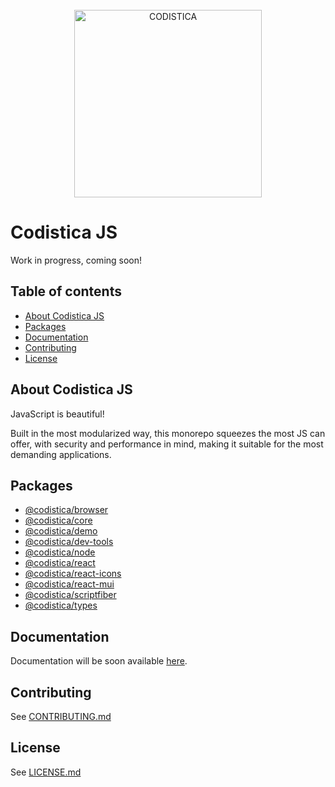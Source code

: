 <!--suppress HtmlDeprecatedAttribute-->

<br/>

<div align="center">
  <a href="https://www.codistica.com">
    <img height="auto" width="300" src="https://assets.codistica.com/img/logo/light.png" alt="CODISTICA">
  </a>
  <br>
</div>

# Codistica JS

Work in progress, coming soon!

<!--Put here badges-->

## Table of contents

-   [About Codistica JS](#about-codistica-js)
-   [Packages](#packages)
-   [Documentation](#documentation)
-   [Contributing](#contributing)
-   [License](#license)

## About Codistica JS

JavaScript is beautiful!

Built in the most modularized way,
this monorepo squeezes the most JS can offer,
with security and performance in mind,
making it suitable for the most demanding applications.

## Packages

-   [@codistica/browser][codistica-browser]
-   [@codistica/core][codistica-core]
-   [@codistica/demo][codistica-demo]
-   [@codistica/dev-tools][codistica-dev-tools]
-   [@codistica/node][codistica-node]
-   [@codistica/react][codistica-react]
-   [@codistica/react-icons][codistica-react-icons]
-   [@codistica/react-mui][codistica-react-mui]
-   [@codistica/scriptfiber][codistica-scriptfiber]
-   [@codistica/types][codistica-types]

## Documentation

Documentation will be soon available [here][codistica-js-docs-url].

## Contributing

See [CONTRIBUTING.md][contributing]

## License

See [LICENSE.md][license]

<!--INTERNAL LINKS-->

[contributing]: CONTRIBUTING.md
[license]: LICENSE.md
[codistica-browser]: packages/codistica-browser/README.md
[codistica-core]: packages/codistica-core/README.md
[codistica-demo]: packages/codistica-demo/README.md
[codistica-dev-tools]: packages/codistica-dev-tools/README.md
[codistica-node]: packages/codistica-node/README.md
[codistica-react]: packages/codistica-react/README.md
[codistica-react-icons]: packages/codistica-react-icons/README.md
[codistica-react-mui]: packages/codistica-react-mui/README.md
[codistica-scriptfiber]: packages/codistica-scriptfiber/README.md
[codistica-types]: packages/codistica-types/README.md

<!--EXTERNAL LINKS-->

[codistica-js-docs-url]: https://www.codistica.com/
